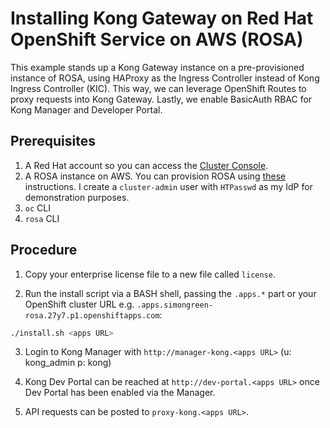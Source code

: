 Installing Kong Gateway on Red Hat OpenShift Service on AWS (ROSA)
===========================================================

This example stands up a Kong Gateway instance on a pre-provisioned instance of ROSA, using HAProxy as the Ingress Controller instead of Kong Ingress Controller (KIC).  This way, we can leverage OpenShift Routes to proxy requests into Kong Gateway.  Lastly, we enable BasicAuth RBAC for Kong Manager and Developer Portal.

## Prerequisites
1. A Red Hat account so you can access the [Cluster Console](https://console.redhat.com/openshift/).
2. A ROSA instance on AWS.  You can provision ROSA using [these](https://www.rosaworkshop.io/rosa/2-deploy#create-the-cluster) instructions.  I create a `cluster-admin` user with `HTPasswd` as my IdP for demonstration purposes.
3. `oc` CLI
4. `rosa` CLI

## Procedure

1. Copy your enterprise license file to a new file called `license`.

2. Run the install script via a BASH shell, passing the `.apps.*` part or your OpenShift cluster URL e.g. `.apps.simongreen-rosa.27y7.p1.openshiftapps.com`:

```bash
./install.sh <apps URL>
```

3. Login to Kong Manager with `http://manager-kong.<apps URL>` (u: kong_admin p: kong)

4. Kong Dev Portal can be reached at `http://dev-portal.<apps URL>` once Dev Portal has been enabled via the Manager.

5. API requests can be posted to `proxy-kong.<apps URL>`.